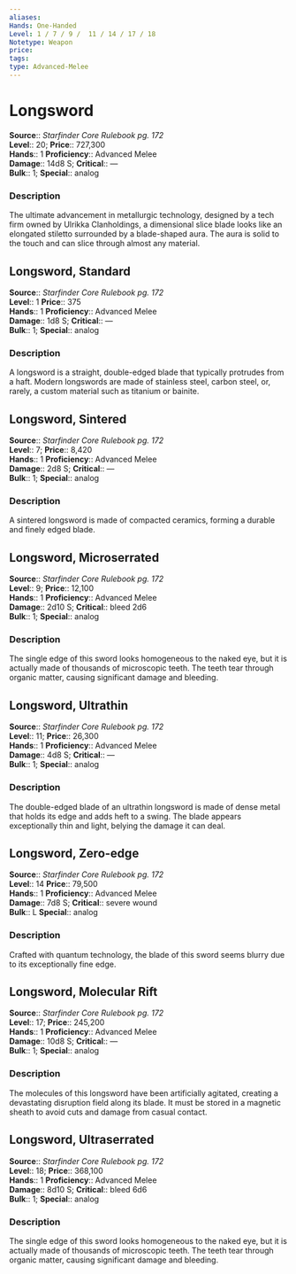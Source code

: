 ```yaml
---
aliases: 
Hands: One-Handed
Level: 1 / 7 / 9 /  11 / 14 / 17 / 18
Notetype: Weapon
price: 
tags: 
type: Advanced-Melee
---
```


# Longsword

**Source**:: _Starfinder Core Rulebook pg. 172_  
**Level**:: 20;
**Price**:: 727,300  
**Hands**:: 1
**Proficiency**:: Advanced Melee  
**Damage**:: 14d8 S;
**Critical**:: —  
**Bulk**:: 1;
**Special**:: analog

### Description

The ultimate advancement in metallurgic technology, designed by a tech firm owned by Ulrikka Clanholdings, a dimensional slice blade looks like an elongated stiletto surrounded by a blade-shaped aura. The aura is solid to the touch and can slice through almost any material.

## Longsword, Standard

**Source**:: _Starfinder Core Rulebook pg. 172_  
**Level**:: 1
**Price**:: 375  
**Hands**:: 1
**Proficiency**:: Advanced Melee  
**Damage**:: 1d8 S;
**Critical**:: —  
**Bulk**:: 1;
**Special**:: analog

### Description

A longsword is a straight, double-edged blade that typically protrudes from a haft. Modern longswords are made of stainless steel, carbon steel, or, rarely, a custom material such as titanium or bainite.

## Longsword, Sintered

**Source**:: _Starfinder Core Rulebook pg. 172_  
**Level**:: 7;
**Price**:: 8,420  
**Hands**:: 1
**Proficiency**:: Advanced Melee  
**Damage**:: 2d8 S;
**Critical**:: —  
**Bulk**:: 1;
**Special**:: analog

### Description

A sintered longsword is made of compacted ceramics, forming a durable and finely edged blade.

## Longsword, Microserrated

**Source**:: _Starfinder Core Rulebook pg. 172_  
**Level**:: 9;
**Price**:: 12,100  
**Hands**:: 1
**Proficiency**:: Advanced Melee  
**Damage**:: 2d10 S;
**Critical**:: bleed 2d6  
**Bulk**:: 1;
**Special**:: analog

### Description

The single edge of this sword looks homogeneous to the naked eye, but it is actually made of thousands of microscopic teeth. The teeth tear through organic matter, causing significant damage and bleeding.

## Longsword, Ultrathin

**Source**:: _Starfinder Core Rulebook pg. 172_  
**Level**:: 11;
**Price**:: 26,300  
**Hands**:: 1
**Proficiency**:: Advanced Melee  
**Damage**:: 4d8 S;
**Critical**:: —  
**Bulk**:: 1;
**Special**:: analog

### Description

The double-edged blade of an ultrathin longsword is made of dense metal that holds its edge and adds heft to a swing. The blade appears exceptionally thin and light, belying the damage it can deal.

## Longsword, Zero-edge

**Source**:: _Starfinder Core Rulebook pg. 172_  
**Level**:: 14
**Price**:: 79,500  
**Hands**:: 1
**Proficiency**:: Advanced Melee  
**Damage**:: 7d8 S;
**Critical**:: severe wound  
**Bulk**:: L
**Special**:: analog

### Description

Crafted with quantum technology, the blade of this sword seems blurry due to its exceptionally fine edge.

## Longsword, Molecular Rift

**Source**:: _Starfinder Core Rulebook pg. 172_  
**Level**:: 17;
**Price**:: 245,200  
**Hands**:: 1
**Proficiency**:: Advanced Melee  
**Damage**:: 10d8 S;
**Critical**:: —  
**Bulk**:: 1;
**Special**:: analog

### Description

The molecules of this longsword have been artificially agitated, creating a devastating disruption field along its blade. It must be stored in a magnetic sheath to avoid cuts and damage from casual contact.

## Longsword, Ultraserrated

**Source**:: _Starfinder Core Rulebook pg. 172_  
**Level**:: 18;
**Price**:: 368,100  
**Hands**:: 1
**Proficiency**:: Advanced Melee  
**Damage**:: 8d10 S;
**Critical**:: bleed 6d6  
**Bulk**:: 1;
**Special**:: analog

### Description

The single edge of this sword looks homogeneous to the naked eye, but it is actually made of thousands of microscopic teeth. The teeth tear through organic matter, causing significant damage and bleeding.
